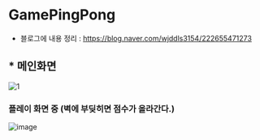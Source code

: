# GamePingPong

- 블로그에 내용 정리 : https://blog.naver.com/wjddls3154/222655471273

## * 메인화면
![1](https://user-images.githubusercontent.com/37132897/155252450-a85ed065-62d0-4988-b6f8-5c33227019a3.PNG)

### 플레이 화면 중 (벽에 부딪히면 점수가 올라간다.)
![image](https://user-images.githubusercontent.com/37132897/155252418-57575e4d-5ea0-4df8-a757-45f341ed2e30.png)


